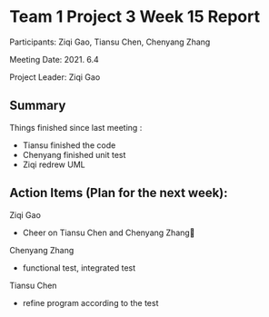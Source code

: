 # Team 1 Project 3 Week 15 Report

Participants:  Ziqi Gao, Tiansu Chen, Chenyang Zhang

Meeting Date:  2021. 6.4

Project Leader: Ziqi Gao

## Summary

Things finished since last meeting : 

- Tiansu finished the code
- Chenyang finished unit test
- Ziqi redrew UML

## Action Items (Plan for the next week):

Ziqi Gao

- Cheer on Tiansu Chen and Chenyang Zhang👏

Chenyang Zhang

- functional test, integrated test

Tiansu Chen

- refine program according to the test

